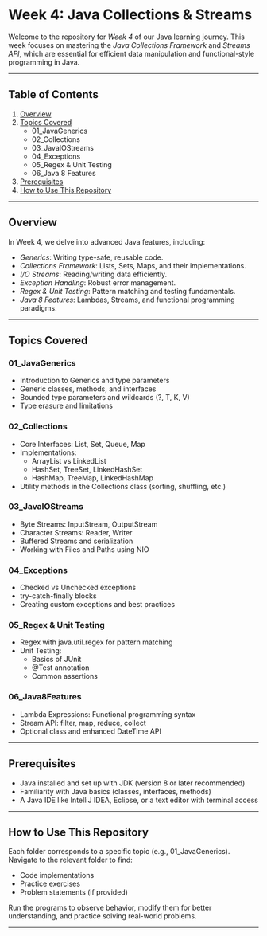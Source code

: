 # Week 4: Java Collections & Streams

Welcome to the repository for *Week 4* of our Java learning journey. This week focuses on mastering the *Java Collections Framework* and *Streams API*, which are essential for efficient data manipulation and functional-style programming in Java.

---

## Table of Contents

1. [Overview](#overview)  
2. [Topics Covered](#topics-covered)  
   - 01_JavaGenerics  
   - 02_Collections  
   - 03_JavaIOStreams  
   - 04_Exceptions  
   - 05_Regex & Unit Testing  
   - 06_Java 8 Features  
3. [Prerequisites](#prerequisites)  
4. [How to Use This Repository](#how-to-use-this-repository)

---

## Overview

In Week 4, we delve into advanced Java features, including:

- *Generics*: Writing type-safe, reusable code.  
- *Collections Framework*: Lists, Sets, Maps, and their implementations.  
- *I/O Streams*: Reading/writing data efficiently.  
- *Exception Handling*: Robust error management.  
- *Regex & Unit Testing*: Pattern matching and testing fundamentals.  
- *Java 8 Features*: Lambdas, Streams, and functional programming paradigms.

---

## Topics Covered

### 01_JavaGenerics
- Introduction to Generics and type parameters
- Generic classes, methods, and interfaces
- Bounded type parameters and wildcards (?, T, K, V)
- Type erasure and limitations

### 02_Collections
- Core Interfaces: List, Set, Queue, Map
- Implementations:
  - ArrayList vs LinkedList
  - HashSet, TreeSet, LinkedHashSet
  - HashMap, TreeMap, LinkedHashMap
- Utility methods in the Collections class (sorting, shuffling, etc.)

### 03_JavaIOStreams
- Byte Streams: InputStream, OutputStream
- Character Streams: Reader, Writer
- Buffered Streams and serialization
- Working with Files and Paths using NIO

### 04_Exceptions
- Checked vs Unchecked exceptions
- try-catch-finally blocks
- Creating custom exceptions and best practices

### 05_Regex & Unit Testing
- Regex with java.util.regex for pattern matching
- Unit Testing:
  - Basics of JUnit
  - @Test annotation
  - Common assertions

### 06_Java8Features
- Lambda Expressions: Functional programming syntax
- Stream API: filter, map, reduce, collect
- Optional class and enhanced DateTime API

---

## Prerequisites

- Java installed and set up with JDK (version 8 or later recommended)  
- Familiarity with Java basics (classes, interfaces, methods)  
- A Java IDE like IntelliJ IDEA, Eclipse, or a text editor with terminal access  

---

## How to Use This Repository

Each folder corresponds to a specific topic (e.g., 01_JavaGenerics).  
Navigate to the relevant folder to find:

- Code implementations  
- Practice exercises  
- Problem statements (if provided)

Run the programs to observe behavior, modify them for better understanding, and practice solving real-world problems.

---
